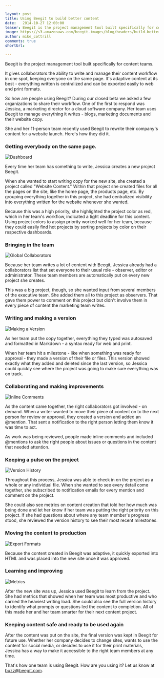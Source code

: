 ```yaml
---

layout: post
title: Using Beegit to build better content 
date:   2014-10-27 12:00:00
teaser: Beegit is the project management tool built specifically for content teams. So how are people using it? During our closed beta we asked a few organizations to share their workflow. One of the first to respond was Jessica, a marketing director for a cloud software company. She and her 11-person team recently used Beegit to rewrite their company's content for a website launch. Here's how they did it. 
image: https://s3.amazonaws.com/beegit-images/blog/headers/build-better-content.jpg
author: mike_cottrill
comments: true
shortUrl: 

---
```


Beegit is the project management tool built specifically for content teams. 

It gives collaborators the ability to write and manage their content workflow in one spot, keeping everyone on the same page. It's adaptive content at its best - everything written is centralized and can be exported easily to web and print formats. 

So how are people using Beegit? During our closed beta we asked a few organizations to share their workflow. One of the first to respond was Jessica, a marketing director for a cloud software company. Her team uses Beegit to manage everything it writes - blogs, marketing documents and their website copy. 

She and her 11-person team recently used Beegit to rewrite their company's content for a website launch. Here's how they did it.

### Getting everybody on the same page. 

![Dashboard](https://s3.amazonaws.com/beegit-images/email/workflow/SSDashboard.png)

Every time her team has something to write, Jessica creates a new project Beegit. 

When she wanted to start writing copy for the new site, she created a project called "Website Content." Within that project she created files for all the pages on the site, like the home page, the products page, etc. By grouping everything together in this project, she had centralized visibility into everything written for the website whenever she wanted. 

Because this was a high priority, she highlighted the project color as red, which in her team's workflow, indicated a tight deadline for this content. Using project colors to assign priority worked well for her team, because they could easily find hot projects by sorting projects by color on their respective dashboards.

### Bringing in the team 

![Global Collaborators](https://s3.amazonaws.com/beegit-images/email/workflow/SSGlobalCollaborators.png)

Because her team writes a lot of content with Beegit, Jessica already had a collaborators list that set everyone to their usual role - observer, editor or administrator. These team members are automatically put on every new project she creates. 

This was a big project, though, so she wanted input from several members of the executive team. She added them all to this project as observers. That gave them power to comment on this project but didn't involve them in every piece of content the marketing team writes. 

### Writing and making a version 

![Making a Version](https://s3.amazonaws.com/beegit-images/email/workflow/SSVersionMention.png)

As her team put the copy together, everything they typed was autosaved and formatted in Markdown - a syntax ready for web and print. 

When her team hit a milestone - like when something was ready for approval - they made a version of their file or files. This version showed exactly what they added and deleted since the last version, so Jessica could quickly see where the project was going to make sure everything was on track. 

### Collaborating and making improvements 

![Inline Comments](https://s3.amazonaws.com/beegit-images/email/workflow/SSNotifications.png)

As the content came together, the right collaborators got involved - on demand. When a writer wanted to move their piece of content on to the next person for review or approval, they created a version and added an @mention. That sent a notification to the right person letting them know it was time to act. 

As work was being reviewed, people made inline comments and included @mentions to ask the right people about issues or questions in the content that needed attention. 

### Keeping a pulse on the project

![Version History](https://s3.amazonaws.com/beegit-images/email/workflow/SSVersions.png)

Throughout this process, Jessica was able to check in on the project as a whole or any individual file. When she wanted to see every detail come together, she subscribed to notification emails for every mention and comment on the project. 

She could also see metrics on content creation that told her how much was being done and let her know if her team was putting the right priority on this project. If she had questions about where any team member's progress stood, she reviewed the version history to see their most recent milestones.

### Moving the content to production 

![Export Formats](https://s3.amazonaws.com/beegit-images/email/workflow/SSExportFile.png)

Because the content created in Beegit was adaptive, it quickly exported into HTML and was placed into the new site once it was approved. 

### Learning and improving 

![Metrics](https://s3.amazonaws.com/beegit-images/email/workflow/SSMetrics.png)

After the new site was up, Jessica used Beegit to learn from the project. She had metrics that showed when her team was most productive and who carried the heaviest writing load. She could also see the full version history to identify what prompts or questions led the content to completion. All of this made her and her team smarter for their next content project. 

### Keeping content safe and ready to be used again 
After the content was put on the site, the final version was kept in Beegit for future use. Whether her company decides to change sites, wants to use the content for social media, or decides to use it for their print materials, Jessica has a way to make it accessible to the right team members at any time. 

That's how one team is using Beegit. How are you using it? Let us know at [buzz@beegit.com](mailto:buzz@beegit.com). 

